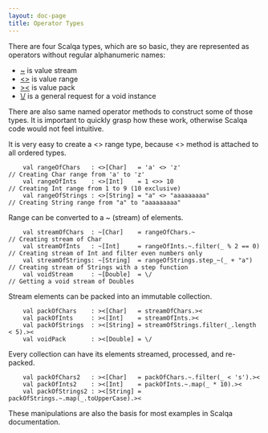```yaml
---
layout: doc-page
title: Operator Types
---
```


There are four Scalqa types, which are so basic, they are represented as operators without regular alphanumeric names:

 - [~](../../api/scalqa/val/Stream.html) is value stream
 - [<>](../../api/scalqa/val/Range.html) is value range
 - [><](../../api/scalqa/val/Pack.html)  is value pack
 - [\\/](../../api/scalqa/gen/request/VOID.html) is a general request for a void instance
     
There are also same named operator methods to construct some of those types. 
It is important to quickly grasp how these work, otherwise Scalqa code would not feel intuitive.

It is very easy to create a <> range type, because <> method is attached to all ordered types. 

```
    val rangeOfChars   : <>[Char]   = 'a' <> 'z'                     // Creating Char range from 'a' to 'z'
    val rangeOfInts    : <>[Int]    = 1 <>> 10                       // Creating Int range from 1 to 9 (10 exclusive)
    val rangeOfStrings : <>[String] = "a" <> "aaaaaaaaa"             // Creating String range from "a" to "aaaaaaaaa"
```

Range can be converted to a ~ (stream) of elements. 

```
    val streamOfChars  : ~[Char]    = rangeOfChars.~                    // Creating stream of Char
    val streamOfInts   : ~[Int]     = rangeOfInts.~.filter(_ % 2 == 0)  // Creating stream of Int and filter even numbers only
    val streamOfStrings: ~[String]  = rangeOfStrings.step_~(_ + "a")    // Creating stream of Strings with a step function
    val voidStream     : ~[Double]  = \/                                // Getting a void stream of Doubles
```

Stream elements can be packed into an immutable collection. 

```
    val packOfChars    : ><[Char]   = streamOfChars.><                
    val packOfInts     : ><[Int]    = streamOfInts.><                 
    val packOfStrings  : ><[String] = streamOfStrings.filter(_.length < 5).><                 
    val voidPack       : ><[Double] = \/                 
```

Every collection can have its elements streamed, processed, and re-packed.   

```
    val packOfChars2   : ><[Char]   = packOfChars.~.filter(_ < 's').><      
    val packOfInts2    : ><[Int]    = packOfInts.~.map(_ * 10).><           
    val packOfStrings2 : ><[String] = packOfStrings.~.map(_.toUpperCase).><           
```

These manipulations are also the basis for most examples in Scalqa documentation.  





